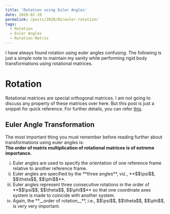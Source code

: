 ```yaml
---
title: 'Rotation using Euler Angles'
date: 2020-02-10
permalink: /posts/2020/02/euler-rotation/
tags:
  - Rotation
  - Euler Angles
  - Rotation Matrix
---
```


I have always found rotation using euler angles confusing. The following is just a simple note to maintain my sanity while performing rigid body transformations using rotational matrices.

# Rotation

Rotational matrices are special orthogonal matrices. I am not going to discuss any property of these matrices over here. But this post is just a snippet for quick reference. For further details, you can refer [this](https://en.wikipedia.org/wiki/Rotation_matrix).

## Euler Angle Transformation
The most important thing you must remember before reading further about transformations using euler angles is:  
**The order of matrix multiplication of rotational matrices is of extreme importance.**


<ol type="i">
  <li>Euler angles are used to specify the orientation of one reference frame relative to another reference frame.</li>
  <li>Euler angles are specified by the **three angles**, viz., **$$\psi$$, $$\theta$$, $$\phi$$**.</li>
  <li>Euler angles represent three consecutive rotations in the order of **$$\psi$$, $$\theta$$, $$\phi$$** so that one coordinate axes system is made to coincide with another system.</li>
  <li>Again, the **__order of rotation__**, i.e., $$\psi$$, $$\theta$$, $$\phi$$, is very very important.</li>
</ol>



